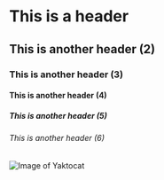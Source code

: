 # This is a header
## This is another header (2)
### This is another header (3)
#### This is another header (4)
##### This is another header (5)
###### This is another header (6)

![Image of Yaktocat](https://octodex.github.com/images/yaktocat.png)
